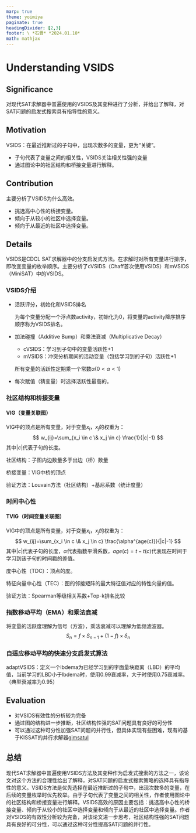 ```yaml
---
marp: true
theme: yoimiya
paginate: true
headingDivider: [2,3]
footer: \ *石晋* *2024.01.10*
math: mathjax
---
```


<!-- _class: cover_a-->
<!-- _paginate: "" -->

# Understanding VSIDS

## Significance

对现代SAT求解器中普遍使用的VSIDS及其变种进行了分析，并给出了解释，对SAT问题的启发式搜索具有指导性的意义。

## Motivation

VSIDS：在最近推断过的子句中，出现次数多的变量，更为“关键”。

- 子句代表了变量之间的相关性，VSIDS关注相关性强的变量
- 通过图论中的社区结构和桥接变量进行解释。

## Contribution

主要分析了VSIDS为什么高效。

- 挑选高中心性的桥接变量。
- 倾向于从较小的社区中选择变量。
- 倾向于从最近的社区中选择变量。

## Details

VSIDS是CDCL SAT求解器中的分支启发式方法。在求解时对所有变量进行排序，即改变变量的枚举顺序。主要分析了cVSIDS（Chaff首次使用VSIDS）和mVSIDS（MiniSAT）中的VSIDS。

### VSIDS介绍

- 活跃评分，初始化和VSIDS排名

  为每个变量分配一个浮点数activity，初始化为0，将变量的activity降序排序顺序称为VSIDS排名。

- 加法碰撞（Additive Bump）和乘法衰减（Multiplicative Decay）

  - cVSIDS：学习到子句中的变量活跃性+1
  - mVSIDS：冲突分析期间的活动变量（包括学习到的子句）活跃性+1

  所有变量的活跃性定期乘一个常数$\alpha(0<\alpha<1)$

- 每次赋值（猜变量）时选择活跃性最高的。

### 社区结构和桥接变量

#### VIG（变量关联图）

VIG中的顶点是所有变量，对于变量$x_i$，$x_j$的权重为：
$$
w_{ij}=\sum_{x_i \in c \& x_j \in c} \frac{1}{|c|-1}
$$
其中$|c|$代表子句的长度。

社区结构：子图内边数量多于出边（桥）数量

桥接变量：VIG中桥的顶点

验证方法：Louvain方法（社区结构）+基尼系数（统计度量）

### 时间中心性

#### TVIG（时间变量关联图）

VIG中的顶点是所有变量，对于变量$x_i$，$x_j$的权重为：
$$
w_{ij}=\sum_{x_i \in c \& x_j \in c} \frac{\alpha^{age(c)}}{|c|-1}
$$
其中$|c|$代表子句的长度，$\alpha$代表指数平滑系数，$age(c)=t-t(c)$代表现在时间于学习到该子句的时间戳的差值。

度中心性（TDC）：顶点的度。

特征向量中心性（TEC）：图的邻接矩阵的最大特征值对应的特性向量的值。

验证方法：Spearman等级相关系数+Top-k排名比较

### 指数移动平均（EMA）和乘法衰减

将变量的活跃度理解为信号（方波），乘法衰减可以理解为低频滤波器。
$$
S_n=f\times S_{n-1}+(1-f)\times \delta_n
$$

### 自适应移动平均的快速分支启发式算法

adaptVSIDS：定义一个lbdema为已经学习到的字面量块距离（LBD）的平均值，当前学习的LBD小于lbdema时，使用0.99衰减率，大于时使用0.75衰减率。（典型衰减率为0.95）

## Evaluation

- 对VSIDS有效性的分析较为完备
- 通过图的结构进一步推断，社区结构性强的SAT问题具有良好的可分性
- 可以通过这种可分性加强SAT问题的并行性，但具体实现有些困难，现有的基于KISSAT的并行求解器[gimsatul](https://github.com/arminbiere/gimsatul)

## 总结

现代SAT求解器中普遍使用VSIDS方法及其变种作为启发式搜索的方法之一，该论文对这个方法的合理性给出了解释，对SAT问题的启发式搜索策略的选择具有指导性的意义。VSIDS方法是优先选择在最近推断过的子句中，出现次数多的变量，在后续的变量枚举时优先枚举。由于子句代表了变量之间的相关性，作者使用图论中的社区结构和桥接变量进行解释。VSIDS高效的原因主要包括：挑选高中心性的桥接变量、倾向于从较小的社区中选择变量和倾向于从最近的社区中选择变量。作者对VSIDS的有效性分析较为完备，对该论文进一步思考，社区结构性强的SAT问题具有良好的可分性，可以通过这种可分性提高SAT问题的并行性。
